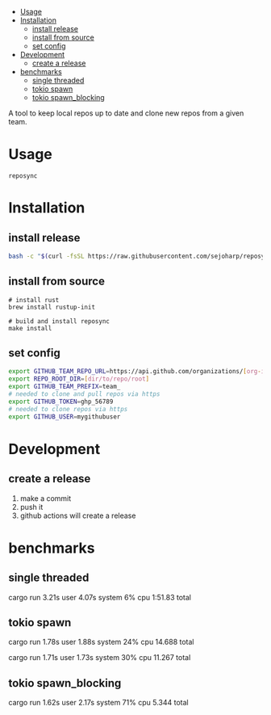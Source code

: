 <!-- TOC -->
- [Usage](#usage)
- [Installation](#installation)
  - [install release](#install-release)
  - [install from source](#install-from-source)
  - [set config](#set-config)
- [Development](#development)
  - [create a release](#create-a-release)
- [benchmarks](#benchmarks)
  - [single threaded](#single-threaded)
  - [tokio spawn](#tokio-spawn)
  - [tokio spawn\_blocking](#tokio-spawn_blocking)
<!-- TOC -->


A tool to keep local repos up to date and clone new repos from a given team.

# Usage

```shell
reposync
```

# Installation

## install release
```bash
bash -c "$(curl -fsSL https://raw.githubusercontent.com/sejoharp/reposync/refs/heads/main/install.sh)"
```

## install from source
```shell
# install rust
brew install rustup-init

# build and install reposync
make install
```

## set config
```bash
export GITHUB_TEAM_REPO_URL=https://api.github.com/organizations/[org-id]/team/[team-id]/repos
export REPO_ROOT_DIR=[dir/to/repo/root]
export GITHUB_TEAM_PREFIX=team_
# needed to clone and pull repos via https
export GITHUB_TOKEN=ghp_56789
# needed to clone repos via https
export GITHUB_USER=mygithubuser
```

# Development

## create a release
1. make a commit 
2. push it
3. github actions will create a release

# benchmarks
## single threaded
cargo run  3.21s user 4.07s system 6% cpu 1:51.83 total

## tokio spawn
cargo run  1.78s user 1.88s system 24% cpu 14.688 total

cargo run  1.71s user 1.73s system 30% cpu 11.267 total

## tokio spawn_blocking
cargo run  1.62s user 2.17s system 71% cpu 5.344 total
